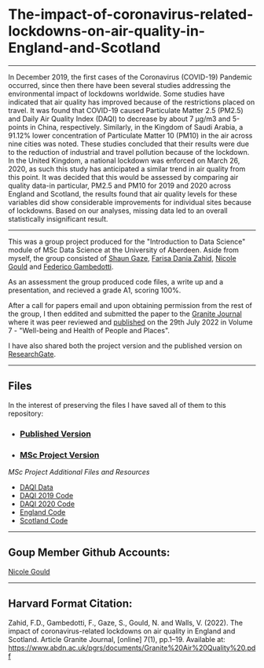 # The-impact-of-coronavirus-related-lockdowns-on-air-quality-in-England-and-Scotland
***
In December 2019, the first cases of the Coronavirus (COVID-19) Pandemic occurred, since then there have been several studies addressing the environmental impact of lockdowns worldwide.
 Some studies have indicated that air quality has improved because of the restrictions placed on travel.
 It was found that COVID-19 caused Particulate Matter 2.5 (PM2.5) and Daily Air Quality Index (DAQI) to decrease by about 7 μg/m3 and 5-points in China, respectively.
 Similarly, in the Kingdom of Saudi Arabia, a 91.12% lower concentration of Particulate Matter 10 (PM10) in the air across nine cities was noted.
 These studies concluded that their results were due to the reduction of industrial and travel pollution because of the lockdown.
 In the United Kingdom, a national lockdown was enforced on March 26, 2020, as such this study has anticipated a similar trend in air quality from this point.
 It was decided that this would be assessed by comparing air quality data-in particular, PM2.5 and PM10 for 2019 and 2020 across England and Scotland, the results found that air quality levels for these variables did show considerable improvements for individual sites because of lockdowns.
 Based on our analyses, missing data led to an overall statistically insignificant result.
***
This was a group project produced for the "Introduction to Data Science" module of MSc Data Science at the University of Aberdeen.
Aside from myself, the group consisted of [Shaun Gaze](https://www.linkedin.com/in/shaun-gaze/), [Farisa Dania Zahid](https://www.linkedin.com/in/farisadania/), [Nicole Gould](https://www.linkedin.com/in/nicolegould/) and [Federico Gambedotti](https://www.linkedin.com/in/federicogambedotti/).

As an assessment the group produced code files, a write up and a presentation, and recieved a grade A1, scoring 100%.

After a call for papers email and upon obtaining permission from the rest of the group, I then eddited and submitted the paper to the [Granite Journal](https://www.abdn.ac.uk/pgrs/training-development/granitejournal.php#panel710) where it was peer reviewed and [published](https://www.abdn.ac.uk/pgrs/documents/Granite%20Air%20Quality%20.pdf) on the 29th July 2022 in Volume 7 - "Well-being and Health of People and Places".

I have also shared both the project version and the published version on [ResearchGate](https://www.researchgate.net/publication/366154936_The_impact_of_coronavirus-related_lockdowns_on_air_quality_in_England_and_Scotland).
***
## Files

In the interest of preserving the files I have saved all of them to this repository:

* ### [Published Version](https://github.com/VikkiWalls/The-impact-of-coronavirus-related-lockdowns-on-air-quality-in-England-and-Scotland/blob/main/The%20impact%20of%20coronavirus-related%20lockdowns%20on%20air%20quality%20in%20England%20and%20Scotland.pdf)
* ### [MSc Project Version](https://github.com/VikkiWalls/The-impact-of-coronavirus-related-lockdowns-on-air-quality-in-England-and-Scotland/blob/main/MSc%20Technical%20Write%20Up.pdf)

_MSc Project Additional Files and Resources_
* [DAQI Data](https://uk-air.defra.gov.uk/data/DAQI-regional-data)
* [DAQI 2019 Code](https://github.com/VikkiWalls/The-impact-of-coronavirus-related-lockdowns-on-air-quality-in-England-and-Scotland/blob/main/DAQI_Clean%20(2019).nb)
* [DAQI 2020 Code](https://github.com/VikkiWalls/The-impact-of-coronavirus-related-lockdowns-on-air-quality-in-England-and-Scotland/blob/main/DAQI_Clean%20(2020).nb)
* [England Code](https://github.com/VikkiWalls/The-impact-of-coronavirus-related-lockdowns-on-air-quality-in-England-and-Scotland/blob/main/England_Particulate_Matter_Daily_Mean_Concentration.nb)
* [Scotland Code](https://github.com/VikkiWalls/The-impact-of-coronavirus-related-lockdowns-on-air-quality-in-England-and-Scotland/blob/main/Scotland_Particulate_Matter_Daily_Mean_Concentration.nb)

***
## Goup Member Github Accounts:
[Nicole Gould](https://github.com/ngould15)
***
## Harvard Format Citation:
Zahid, F.D., Gambedotti, F., Gaze, S., Gould, N. and Walls, V. (2022). The impact of coronavirus-related lockdowns on air quality in England and Scotland. Article Granite Journal, [online] 7(1), pp.1–19. Available at: https://www.abdn.ac.uk/pgrs/documents/Granite%20Air%20Quality%20.pdf